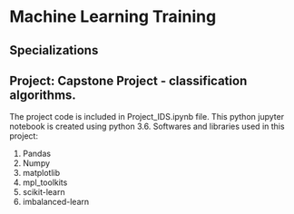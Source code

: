 # Machine Learning Training
## Specializations
## Project: Capstone Project - classification algorithms.
The project code is included in Project_IDS.ipynb file. This python jupyter notebook is created using python 3.6.
Softwares and libraries used in this project:
1. Pandas
2. Numpy
3. matplotlib
4. mpl_toolkits
5. scikit-learn
6. imbalanced-learn


